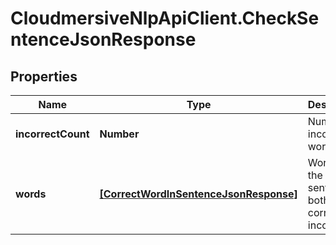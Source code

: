 # CloudmersiveNlpApiClient.CheckSentenceJsonResponse

## Properties
Name | Type | Description | Notes
------------ | ------------- | ------------- | -------------
**incorrectCount** | **Number** | Number of incorrect words | [optional] 
**words** | [**[CorrectWordInSentenceJsonResponse]**](CorrectWordInSentenceJsonResponse.md) | Words in the sentence, both correct and incorrect | [optional] 



